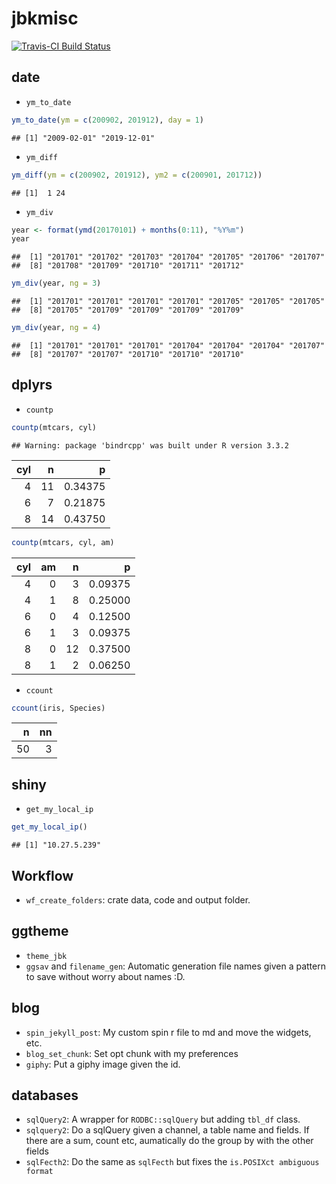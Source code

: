 jbkmisc
================

[![Travis-CI Build Status](https://travis-ci.org/jbkunst/jbkmisc.svg?branch=master)](https://travis-ci.org/jbkunst/jbkmisc)

date
----

-   `ym_to_date`

``` r
ym_to_date(ym = c(200902, 201912), day = 1)
```

    ## [1] "2009-02-01" "2019-12-01"

-   `ym_diff`

``` r
ym_diff(ym = c(200902, 201912), ym2 = c(200901, 201712))
```

    ## [1]  1 24

-   `ym_div`

``` r
year <- format(ymd(20170101) + months(0:11), "%Y%m")
year
```

    ##  [1] "201701" "201702" "201703" "201704" "201705" "201706" "201707"
    ##  [8] "201708" "201709" "201710" "201711" "201712"

``` r
ym_div(year, ng = 3)
```

    ##  [1] "201701" "201701" "201701" "201701" "201705" "201705" "201705"
    ##  [8] "201705" "201709" "201709" "201709" "201709"

``` r
ym_div(year, ng = 4)
```

    ##  [1] "201701" "201701" "201701" "201704" "201704" "201704" "201707"
    ##  [8] "201707" "201707" "201710" "201710" "201710"

dplyrs
------

-   `countp`

``` r
countp(mtcars, cyl)
```

    ## Warning: package 'bindrcpp' was built under R version 3.3.2

|  cyl|    n|        p|
|----:|----:|--------:|
|    4|   11|  0.34375|
|    6|    7|  0.21875|
|    8|   14|  0.43750|

``` r
countp(mtcars, cyl, am)
```

|  cyl|   am|    n|        p|
|----:|----:|----:|--------:|
|    4|    0|    3|  0.09375|
|    4|    1|    8|  0.25000|
|    6|    0|    4|  0.12500|
|    6|    1|    3|  0.09375|
|    8|    0|   12|  0.37500|
|    8|    1|    2|  0.06250|

-   `ccount`

``` r
ccount(iris, Species)
```

|    n|   nn|
|----:|----:|
|   50|    3|

shiny
-----

-   `get_my_local_ip`

``` r
get_my_local_ip()
```

    ## [1] "10.27.5.239"

Workflow
--------

-   `wf_create_folders`: crate data, code and output folder.

ggtheme
-------

-   `theme_jbk`
-   `ggsav` and `filename_gen`: Automatic generation file names given a pattern to save without worry about names :D.

blog
----

-   `spin_jekyll_post`: My custom spin r file to md and move the widgets, etc.
-   `blog_set_chunk`: Set opt chunk with my preferences
-   `giphy`: Put a giphy image given the id.

databases
---------

-   `sqlQuery2`: A wrapper for `RODBC::sqlQuery` but adding `tbl_df` class.
-   `sqlquery2`: Do a sqlQuery given a channel, a table name and fields. If there are a sum, count etc, aumatically do the group by with the other fields
-   `sqlFecth2`: Do the same as `sqlFecth` but fixes the `is.POSIXct ambiguous format`
